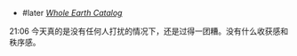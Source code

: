 -  #later [ _Whole Earth Catalog_](https://en.wikipedia.org/wiki/Whole_Earth_Catalog)

21:06 今天真的是没有任何人打扰的情况下，还是过得一团糟。没有什么收获感和秩序感。
